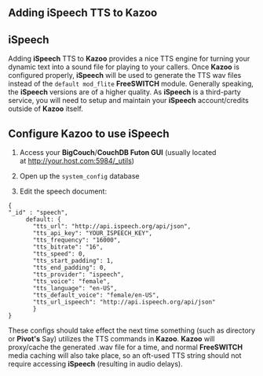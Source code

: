 ## Adding iSpeech TTS to Kazoo



## iSpeech

Adding **iSpeech** TTS to **Kazoo** provides a nice TTS engine for turning your dynamic text into a sound file for playing to your callers. Once **Kazoo** is configured properly, **iSpeech** will be used to generate the TTS wav files instead of the `default mod_flite` **FreeSWITCH** module. Generally speaking, the **iSpeech** versions are of a higher quality. As **iSpeech** is a third-party service, you will need to setup and maintain your **iSpeech** account/credits outside of **Kazoo** itself.
 
 
## Configure Kazoo to use iSpeech

1. Access your **BigCouch**/**CouchDB Futon GUI** (usually located at http://your.host.com:5984/_utils)

2. Open up the `system_config` database

3. Edit the speech document:
```
{
"_id" : "speech",
     default: {
       "tts_url": "http://api.ispeech.org/api/json",
       "tts_api_key": "YOUR_ISPEECH_KEY",
       "tts_frequency": "16000",
       "tts_bitrate": "16",
       "tts_speed": 0,
       "tts_start_padding": 1,
       "tts_end_padding": 0,
       "tts_provider": "ispeech",
       "tts_voice": "female",
       "tts_language": "en-US",
       "tts_default_voice": "female/en-US",
       "tts_url_ispeech": "http://api.ispeech.org/api/json"
       }
}
```

These configs should take effect the next time something (such as directory or **Pivot's** Say) utilizes the TTS commands in **Kazoo**.  **Kazoo** will proxy/cache the generated .wav file for a time, and normal **FreeSWITCH** media caching will also take place, so an oft-used TTS string should not require accessing **iSpeech** (resulting in audio delays).
